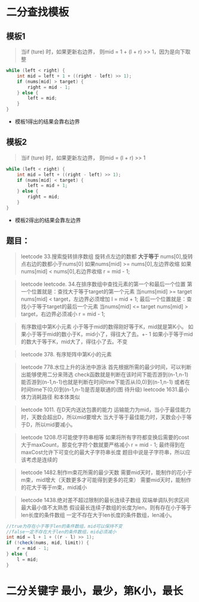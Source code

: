 # 二分查找模板
## 模板1
> 当if (ture) 时，如果更新右边界，
则mid = 1 + (l + r) >> 1，因为是向下取整
```java
while (left < right) {
    int mid = left + 1 + ((right - left) >> 1);
    if (nums[mid] > target) {
        right = mid - 1;
    } else {
        left = mid;
    }
}
```
* 模板1得出的结果会靠右边界

## 模板2
> 当if (ture) 时，如果更新左边界，
则mid = (l + r) >> 1
```java
while (left < right) {
    int mid = left + ((right - left) >> 1);
    if (nums[mid] < target) {
        left = mid + 1;
    } else {
        right = mid;
    }
}
```
* 模板2得出的结果会靠左边界


## 题目：
> leetcode 33.搜索旋转排序数组
  旋转点左边的数都 **大于等于** nums[0],旋转点右边的数都小于nums[0]
  如果nums[mid] >= nums[0],左边界收缩
  如果nums[mid] < nums[0],右边界收缩 r = mid - 1;


> leetcode leetcode. 34.在排序数组中查找元素的第一个和最后一个位置
第一个位置就是：查找大于等于target的第一个元素
当nums[mid] >= target
nums[mid] < target，左边界必须增加 l = mid + 1;
最后一个位置就是：查找小于等于target的最后一个元素
当nums[mid] <= target
nums[mid] > target，右边界必须减小 r = mid - 1;

> 有序数组中第K小元素
小于等于mid的数得刚好等于K，mid就是第K小。
如果小于等于mid的数小于K，mid小了，得往大了去。+- 1
如果小于等于mid的数大于等于K，mid大了，得往小了去。不变

> leetcode 378. 有序矩阵中第K小的元素

> leetcode 778.水位上升的泳池中游泳
首先根据所需的最少时间，可以判断出能够使用二分来筛选
check函数就是判断在该时间下能否游到(n-1,n-1)
能否游到(n-1,n-1)也就是判断在时间time下能否从(0,0)到(n-1,n-1)
或者在时间time下(0,0)到(n-1,n-1)是否是联通的(图 待升级)
leetcode 1631.最小体力消耗路径 和本体类似

> leetcode 1011. 在D天内送达包裹的能力
运输能力为mid，当小于最佳能力时，天数会超出D，所以mid要增大
当大于等于最佳能力时，天数会小于等于D，所以mid要减小。

> leetcode 1208.尽可能使字符串相等
如果将所有字符都变换后需要的cost大于maxCount，那变化字符个数就要严格减小 r = mid - 1;
最终得到在maxCost允许下可变化的最大子字符串长度
题目中说是子字符串，所以应该考虑是连续的

> leetcode 1482.制作m束花所需的最少天数
需要mid天时，能制作的花小于m束，mid增大（天数更多才可能得到更多的花束）
需要mid天时，能制作的花大于等于m束，mid减小

> leetcode 1438.绝对差不超过限制的最长连续子数组 双端单调队列求区间最大最小值不太熟悉
假设最长连续子数组的长度为len，则有存在小于等于len长度的条件数组
一定不存在大于len长度的条件数组，len减小。
```java
//true为存在小于等于len的条件数组，mid可以保持不变
//false一定不存在大于len的条件数组，mid必须减小
int mid = l + 1 + ((r - l) >> 1);
if (!check(nums, mid, limit)) {
    r = mid - 1;
} else {
    l = mid;
}
```

# 二分关键字 最小，最少，第K小，最长